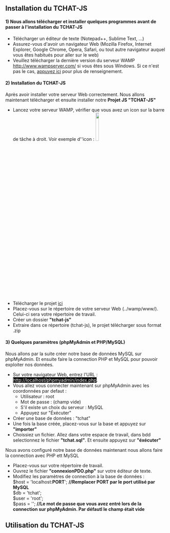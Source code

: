 ## Installation du TCHAT-JS
#### 1) Nous allons télécharger et installer quelques programmes avant de passer à l'installation du TCHAT-JS
- Télécharger un éditeur de texte (Notepad++, Sublime Text, ...)
- Assurez-vous d'avoir un navigateur Web (Mozilla Firefox, Internet Explorer, Google Chrome, Opera, Safari, ou tout autre navigateur auquel vous êtes habitués pour aller sur le web)
- Veuillez télécharger la dernière version du serveur WAMP http://www.wampserver.com/ si vous êtes sous Windows. Si ce n'est pas le cas, <a href="https://openclassrooms.com/fr/courses/918836-concevez-votre-site-web-avec-php-et-mysql/4237816-preparez-votre-environnement-de-travail">appuyez ici</a> pour plus de renseignement.
#### 2) Installation du TCHAT-JS
Après avoir installer votre serveur Web correctement. Nous allons maintenant télécharger et ensuite installer notre <strong>Projet JS "TCHAT-JS"</strong>
- Lancez votre serveur WAMP, vérifier que vous avez un icon sur la barre de tâche à droit. Voir exemple d''icon : <img src="https://mytechnozone.com/wp-content/uploads/2015/01/wamp-status.jpg" width="15%">
- Télécharger le projet <a href="http://inssa-insa.ascmtsahara.fr/tchat-js.zip">ici</a>
- Placez-vous sur le répertoire de votre serveur Web (../wamp/www/). Celui-ci sera votre répertoire de travail.
- Créer un dossier <strong>"tchat-js"</strong>
- Extraire dans ce répertoire (tchat-js), le projet télécharger sous format .zip

#### 3) Quelques paramètres (phpMyAdmin et PHP/MySQL)
Nous allons par la suite créer notre base de données MySQL sur phpMyAdmin. Et ensuite faire la connection PHP et MySQL pour pouvoir exploiter nos données.
- Sur votre navigateur Web, entrez l'URL : <span style="background-color:#000; color:#fff">http://localhost/phpmyadmin/index.php</span>.
- Vous allez vous connecter maintenant sur phpMyAdmin avec les coordonnées par defaut :
  - Utilisateur : root
  - Mot de passe : (champ vide)
  - S'il existe un choix du serveur : MySQL
  - Appuyez sur "Éxécuter"
- Créer une base de données : "tchat"
- Une fois la base créée, placez-vous sur la base et appuyez sur <strong>"importer"</strong>
- Choissiez un fichier. Allez dans votre espace de travail, dans bdd selectionnez le fichier <strong>"tchat.sql"</strong>. Et ensuite  appuyez sur <strong>"éxécuter"</strong>

Nous avons configuré notre base de données maintenant nous allons faire la connection avec PHP ett MySQL
- Placez-vous sur votre répertoire de travail.
- Ouvrez le fichier <strong>"connexionPDO.php"</strong> sur votre éditeur de texte.
- Modifiez les paramètres de connection à la base de données :<br>
  $host = 'localhost:<strong>PORT</strong>'; <strong>//Remplacer PORT par le port utilisé par MySQL</strong><br>
  $db = 'tchat';<br>
  $user = 'root';<br>
  $pass = ''; <strong>//Le mot de passe que vous avez entré lors de la connection sur phpMyAdmin. Par défautl le champ était vide</strong>
  
## Utilisation du TCHAT-JS
